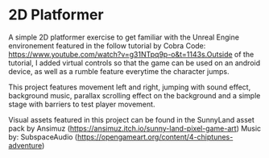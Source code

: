 # 2D Platformer 
A simple 2D platformer exercise to get familiar with the Unreal Engine environement featured in the follow tutorial by Cobra Code: https://www.youtube.com/watch?v=g31NTpq9p-o&t=1143s.Outside of the tutorial, I added virtual controls so that the game can be used on an android device, as well as a rumble feature everytime the character jumps.

This project features movement left and right, jumping with sound effect, background music, parallax scrolling effect on the background and a simple stage with barriers to test player movement. 

Visual assets featured in this project can be found in the SunnyLand asset pack by Ansimuz (https://ansimuz.itch.io/sunny-land-pixel-game-art)
Music by: SubspaceAudio (https://opengameart.org/content/4-chiptunes-adventure)
